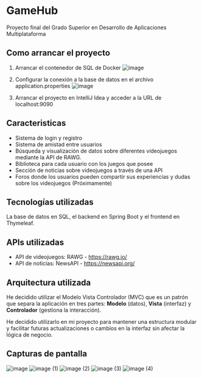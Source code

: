 # GameHub
Proyecto final del Grado Superior en Desarrollo de Aplicaciones Multiplataforma

## Como arrancar el proyecto

1. Arrancar el contenedor de SQL de Docker
   ![image](https://github.com/user-attachments/assets/42a36233-5a80-4a4f-aea0-e560083e721a)

2. Configurar la conexión a la base de datos en el archivo application.properties
   ![image](https://github.com/user-attachments/assets/83490f16-65e4-4685-9b20-f5abf2790730)

3. Arrancar el proyecto en IntelliJ Idea y acceder a la URL de localhost:9090


## Caracteristicas

- Sistema de login y registro
- Sistema de amistad entre usuarios
- Búsqueda y visualización de datos sobre diferentes videojuegos mediante la API de RAWG.
- Biblioteca para cada usuario con los juegos que posee
- Sección de noticias sobre videojuegos a través de una API
- Foros donde los usuarios pueden compartir sus experiencias y dudas sobre los videojuegos (Próximamente)

## Tecnologías utilizadas

La base de datos en SQL, el backend en Spring Boot y el frontend en Thymeleaf.

## APIs utilizadas

- API de videojuegos: RAWG - https://rawg.io/
- API de noticias: NewsAPI - https://newsapi.org/

## Arquitectura utilizada

He decidido utilizar el Modelo Vista Controlador (MVC) que es un patrón que separa la aplicación en tres partes: **Modelo** (datos), **Vista** (interfaz) y **Controlador** (gestiona la interacción).  

He decidido utilizarlo en mi proyecto para mantener una estructura modular y facilitar futuras actualizaciones o cambios en la interfaz sin afectar la lógica de negocio.

## Capturas de pantalla
![image](https://github.com/user-attachments/assets/c9833f51-a1dd-4a4a-9e95-3bd5d2afad64)
![image (1)](https://github.com/user-attachments/assets/94e7a66c-4e33-411d-b790-3c70bae36d23)
![image (2)](https://github.com/user-attachments/assets/7a4dbfb1-e1a3-434d-a726-b07f33993eb3)
![image (3)](https://github.com/user-attachments/assets/acf99fd0-1ad3-4d7d-b702-94e831b227b7)
![image (4)](https://github.com/user-attachments/assets/ab78c769-b19b-41b1-b7fe-7a09e7a5940f)

